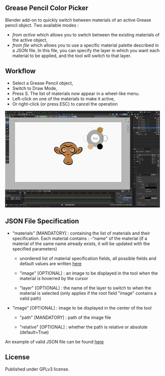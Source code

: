 ## Grease Pencil Color Picker

Blender add-on to quickly switch between materials of an active Grease pencil object.
Two available modes : 
* *from active* which allows you to switch between the existing materials of the active object,
* *from file* which allows you to use a specific material palette described in a JSON file. In this file, you can specify the layer in which you want each material to be applied, and the tool will switch to that layer.

## Workflow 

* Select a Grease Pencil object,
* Switch to Draw Mode,
* Press S. The list of materials now appear in a wheel-like menu.
* Left-click on one of the materials to make it active,
* Or right-click (or press ESC) to cancel the operation

![Preview](doc/gcp_preview.png "Preview of the GP Color Picker")

## JSON File Specification
- "materials" \[MANDATORY\] : containing the list of materials and their specification. 
Each material contains : 
-"name" of the material (if a material of the same name already exists, it will be updated with the specified parameters)

    - unordered list of material specification fields, all possible fields and default values are written [here](doc/base_material.json)

    - "image" \[OPTIONAL\] : an image to be displayed in the tool when the material is hoverred by the cursor

    - "layer" \[OPTIONAL\] : the name of the layer to switch to when the material is selected (only applies if the root field "image" contains a valid path)

- "image" \[OPTIONAL\] : image to be displayed in the center of the tool

    - "path" \[MANDATORY\] : path of the image file

    - "relative" \[OPTIONAL\] : whether the path is relative or absolute (default=True)

An example of valid JSON file can be found [here](doc/example.json)

## License

Published under GPLv3 license.